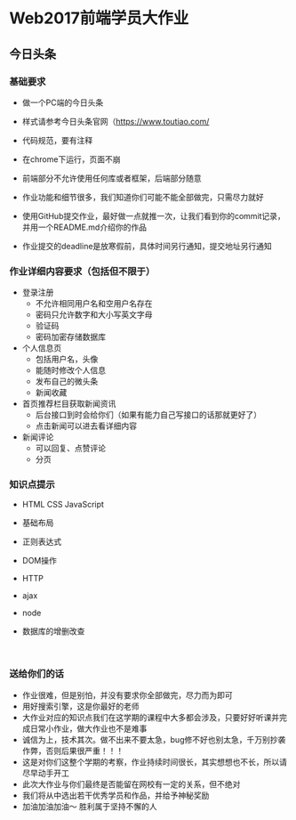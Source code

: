 # Web2017前端学员大作业

## 今日头条

### 基础要求

* 做一个PC端的今日头条
* 样式请参考今日头条官网（https://www.toutiao.com/


* 代码规范，要有注释
* 在chrome下运行，页面不崩
* 前端部分不允许使用任何库或者框架，后端部分随意
* 作业功能和细节很多，我们知道你们可能不能全部做完，只需尽力就好
* 使用GitHub提交作业，最好做一点就推一次，让我们看到你的commit记录，并用一个README.md介绍你的作品
* 作业提交的deadline是放寒假前，具体时间另行通知，提交地址另行通知

### 作业详细内容要求（包括但不限于）

* 登录注册
  * 不允许相同用户名和空用户名存在
  * 密码只允许数字和大小写英文字母
  * 验证码
  * 密码加密存储数据库
* 个人信息页
  * 包括用户名，头像
  * 能随时修改个人信息
  * 发布自己的微头条
  * 新闻收藏
* 首页推荐栏目获取新闻资讯
  * 后台接口到时会给你们（如果有能力自己写接口的话那就更好了）
  * 点击新闻可以进去看详细内容
* 新闻评论
  * 可以回复、点赞评论
  * 分页



### 知识点提示

* HTML CSS JavaScript

* 基础布局

* 正则表达式

* DOM操作

* HTTP

* ajax

* node

* 数据库的增删改查

  ​

### 送给你们的话

* 作业很难，但是别怕，并没有要求你全部做完，尽力而为即可
* 用好搜索引擎，这是你最好的老师
* 大作业对应的知识点我们在这学期的课程中大多都会涉及，只要好好听课并完成日常小作业，做大作业也不是难事
* 诚信为上，技术其次。做不出来不要太急，bug修不好也别太急，千万别抄袭作弊，否则后果很严重！！！
* 这是对你们这整个学期的考察，作业持续时间很长，其实想想也不长，所以请尽早动手开工
* 此次大作业与你们最终是否能留在网校有一定的关系，但不绝对
* 我们将从中选出若干优秀学员和作品，并给予神秘奖励
* 加油加油加油～ 胜利属于坚持不懈的人



